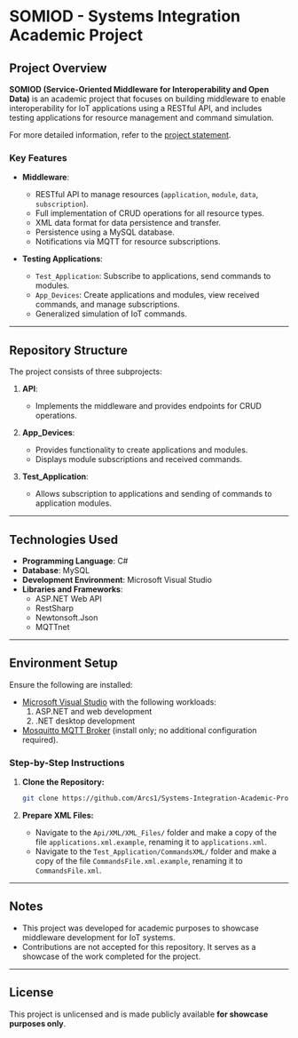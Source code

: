# SOMIOD - Systems Integration Academic Project

## Project Overview
**SOMIOD (Service-Oriented Middleware for Interoperability and Open Data)** is an academic project that focuses on building middleware to enable interoperability for IoT applications using a RESTful API, and includes testing applications for resource management and command simulation.

For more detailed information, refer to the [project statement](Projecto_Enunciado_2022-2023_Final.pdf).

### Key Features
- **Middleware**:
    - RESTful API to manage resources (`application`, `module`, `data`, `subscription`).
    - Full implementation of CRUD operations for all resource types.
    - XML data format for data persistence and transfer.
    - Persistence using a MySQL database.
    - Notifications via MQTT for resource subscriptions.

- **Testing Applications**:
    - `Test_Application`: Subscribe to applications, send commands to modules.
    - `App_Devices`: Create applications and modules, view received commands, and manage subscriptions.
    - Generalized simulation of IoT commands.

---

## Repository Structure
The project consists of three subprojects:

1. **API**:
    - Implements the middleware and provides endpoints for CRUD operations.

2. **App_Devices**:
    - Provides functionality to create applications and modules.
    - Displays module subscriptions and received commands.

3. **Test_Application**:
    - Allows subscription to applications and sending of commands to application modules.

---

## Technologies Used
- **Programming Language**: C#
- **Database**: MySQL
- **Development Environment**: Microsoft Visual Studio
- **Libraries and Frameworks**:
    - ASP.NET Web API
    - RestSharp
    - Newtonsoft.Json
    - MQTTnet

---

## Environment Setup
Ensure the following are installed:
- [Microsoft Visual Studio](https://visualstudio.microsoft.com/) with the following workloads:
    1. ASP.NET and web development
    2. .NET desktop development
- [Mosquitto MQTT Broker](https://mosquitto.org/download/) (install only; no additional configuration required).

### Step-by-Step Instructions
1. **Clone the Repository:**
   ```bash
   git clone https://github.com/Arcs1/Systems-Integration-Academic-Project
   ```

2. **Prepare XML Files:**
    - Navigate to the `Api/XML/XML_Files/` folder and make a copy of the file `applications.xml.example`, renaming it to `applications.xml`.
    - Navigate to the `Test_Application/CommandsXML/` folder and make a copy of the file `CommandsFile.xml.example`, renaming it to `CommandsFile.xml`.

---

## Notes
- This project was developed for academic purposes to showcase middleware development for IoT systems.
- Contributions are not accepted for this repository. It serves as a showcase of the work completed for the project.

---

## License
This project is unlicensed and is made publicly available **for showcase purposes only**.
